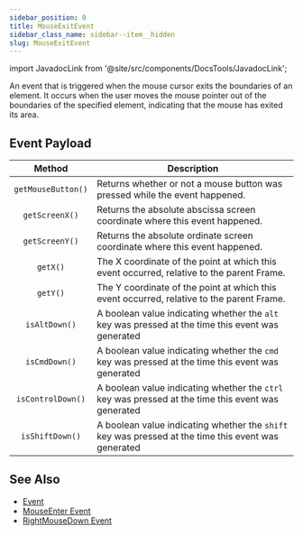 ```yaml
---
sidebar_position: 0
title: MouseExitEvent
sidebar_class_name: sidebar--item__hidden
slug: MouseExitEvent
---
```


import JavadocLink from '@site/src/components/DocsTools/JavadocLink';

<JavadocLink type="engine" location="org/dwcj/component/event/MouseExitEvent" top='true' />

An event that is triggered when the mouse cursor exits the boundaries of an element. It occurs when the user moves the mouse pointer out of the boundaries of the specified element, indicating that the mouse has exited its area.

## Event Payload

| Method | Description |
|:-:|-|
|`getMouseButton()`|Returns whether or not a mouse button was pressed while the event happened.|
|`getScreenX()`|Returns the absolute abscissa screen coordinate where this event happened.|
|`getScreenY()`|Returns the absolute ordinate screen coordinate where this event happened.|
|`getX()`|The X coordinate of the point at which this event occurred, relative to the parent <JavadocLink type="engine" location="org/dwcj/component/window/Frame" code='true'>Frame</JavadocLink>.|
|`getY()`|The Y coordinate of the point at which this event occurred, relative to the parent <JavadocLink type="engine" location="org/dwcj/component/window/Frame" code='true'>Frame</JavadocLink>.|
|`isAltDown()`|A boolean value indicating whether the `alt` key was pressed at the time this event was generated|
|`isCmdDown()`|A boolean value indicating whether the `cmd` key was pressed at the time this event was generated|
|`isControlDown()`|A boolean value indicating whether the `ctrl` key was pressed at the time this event was generated|
|`isShiftDown()`|A boolean value indicating whether the `shift` key was pressed at the time this event was generated|

## See Also

- [Event](./event)
- [MouseEnter Event](./MouseEnterEvent)
- [RightMouseDown Event](./RightMouseDownEvent)